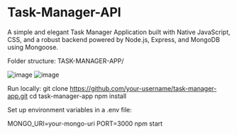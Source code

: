 # Task-Manager-API

A simple and elegant Task Manager Application built with Native JavaScript, CSS, and a robust backend powered by Node.js, Express, and MongoDB using Mongoose.

Folder structure:
TASK-MANAGER-APP/


![image](https://github.com/user-attachments/assets/dd69428f-3e41-4de2-997e-53156c3b3d00)
![image](https://github.com/user-attachments/assets/e6c5d9d2-29c7-4bd2-a583-342d54aca8eb)

Run locally:
git clone https://github.com/your-username/task-manager-app.git
cd task-manager-app
npm install

Set up environment variables in a .env file:

MONGO_URI=your-mongo-uri
PORT=3000
npm start


